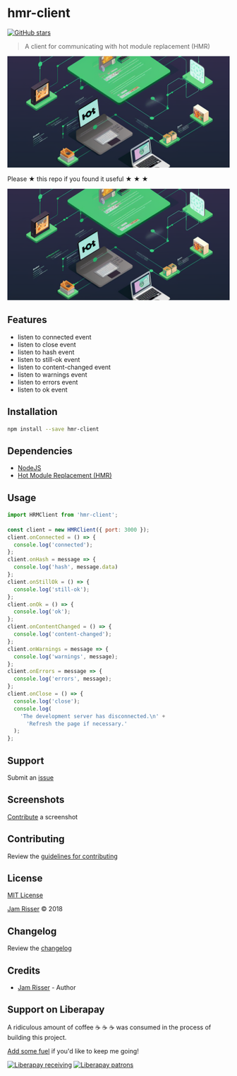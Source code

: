 # hmr-client

[![GitHub stars](https://img.shields.io/github/stars/codejamninja/hmr-client.svg?style=social&label=Stars)](https://github.com/codejamninja/hmr-client)

> A client for communicating with hot module replacement (HMR)

![](assets/hmr-client.png)

Please ★ this repo if you found it useful ★ ★ ★

![](assets/hmr-client.png)

## Features

* listen to connected event
* listen to close event
* listen to hash event
* listen to still-ok event
* listen to content-changed event
* listen to warnings event
* listen to errors event
* listen to ok event


## Installation

```sh
npm install --save hmr-client
```


## Dependencies

* [NodeJS](https://nodejs.org)
* [Hot Module Replacement (HMR)](https://webpack.js.org/concepts/hot-module-replacement)


## Usage

```js
import HRMClient from 'hmr-client';

const client = new HMRClient({ port: 3000 });
client.onConnected = () => {
  console.log('connected');
};
client.onHash = message => {
  console.log('hash', message.data)
};
client.onStillOk = () => {
  console.log('still-ok');
};
client.onOk = () => {
  console.log('ok');
};
client.onContentChanged = () => {
  console.log('content-changed');
};
client.onWarnings = message => {
  console.log('warnings', message);
};
client.onErrors = message => {
  console.log('errors', message);
};
client.onClose = () => {
  console.log('close');
  console.log(
    'The development server has disconnected.\n' +
      'Refresh the page if necessary.'
  );
};
```


## Support

Submit an [issue](https://github.com/codejamninja/hmr-client/issues/new)


## Screenshots

[Contribute](https://github.com/codejamninja/hmr-client/blob/master/CONTRIBUTING.md) a screenshot


## Contributing

Review the [guidelines for contributing](https://github.com/codejamninja/hmr-client/blob/master/CONTRIBUTING.md)


## License

[MIT License](https://github.com/codejamninja/hmr-client/blob/master/LICENSE)

[Jam Risser](https://codejam.ninja) © 2018


## Changelog

Review the [changelog](https://github.com/codejamninja/hmr-client/blob/master/CHANGELOG.md)


## Credits

* [Jam Risser](https://codejam.ninja) - Author


## Support on Liberapay

A ridiculous amount of coffee ☕ ☕ ☕ was consumed in the process of building this project.

[Add some fuel](https://liberapay.com/codejamninja/donate) if you'd like to keep me going!

[![Liberapay receiving](https://img.shields.io/liberapay/receives/codejamninja.svg?style=flat-square)](https://liberapay.com/codejamninja/donate)
[![Liberapay patrons](https://img.shields.io/liberapay/patrons/codejamninja.svg?style=flat-square)](https://liberapay.com/codejamninja/donate)
